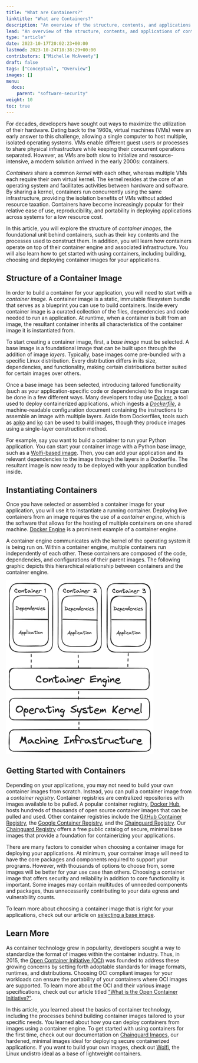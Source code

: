 ```yaml
---
title: "What are Containers?"
linktitle: "What are Containers?"
description: "An overview of the structure, contents, and applications of container technology"
lead: "An overview of the structure, contents, and applications of container technology"
type: "article"
date: 2023-10-17T20:02:23+00:00
lastmod: 2023-10-24T18:38:29+00:00
contributors: ["Michelle McAveety"]
draft: false
tags: ["Conceptual", "Overview"]
images: []
menu:
  docs:
    parent: "software-security"
weight: 10
toc: true
---
```


For decades, developers have sought out ways to maximize the utilization of their hardware. Dating back to the 1960s, virtual machines (VMs) were an early answer to this challenge, allowing a single computer to host multiple, isolated operating systems. VMs enable different guest users or processes to share physical infrastructure while keeping their concurrent operations separated. However, as VMs are both slow to initialize and resource-intensive, a modern solution arrived in the early 2000s: containers.

*Containers* share a common *kernel* with each other, whereas multiple VMs each require their own virtual kernel. The kernel resides at the core of an operating system and facilitates activities between hardware and software. By sharing a kernel, containers run concurrently using the same infrastructure, providing the isolation benefits of VMs without added resource taxation. Containers have become increasingly popular for their relative ease of use, reproducibility, and portability in deploying applications across systems for a low resource cost.

In this article, you will explore the structure of *container images*, the foundational unit behind containers, such as their key contents and the processes used to construct them. In addition, you will learn how containers operate on top of their container engine and associated infrastructure. You will also learn how to get started with using containers, including building, choosing and deploying container images for your applications.


## Structure of a Container Image

In order to build a container for your application, you will need to start with a *container image*. A container image is a static, immutable filesystem bundle that serves as a blueprint you can use to build containers. Inside every container image is a curated collection of the files, dependencies and code needed to run an application. At runtime, when a container is built from an image, the resultant container inherits all characteristics of the container image it is instantiated from.
<!-- Place a graphic here showing the result of instantiating a container -->

To start creating a container image, first, a *base image* must be selected. A base image is a foundational image that can be built upon through the addition of image *layers*. Typically, base images come pre-bundled with a specific Linux distribution. Every distribution differs in its size, dependencies, and functionality, making certain distributions better suited for certain images over others.

Once a base image has been selected, introducing tailored functionality (such as your application-specific code or dependencies) to the image can be done in a few different ways. Many developers today use [Docker](https://www.docker.com/), a tool used to deploy containerized applications, which ingests a [*Dockerfile*](https://docs.docker.com/engine/reference/builder/), a machine-readable configuration document containing the instructions to assemble an image with multiple layers. Aside from Dockerfiles, tools such as [apko](/open-source/apko/overview/) and [ko](https://github.com/ko-build/ko) can be used to build images, though they produce images using a single-layer construction method. 

For example, say you want to build a container to run your Python application. You can start your container image with a Python base image, such as a [Wolfi-based image](/open-source/wolfi/wolfi-with-dockerfiles/). Then, you can add your application and its relevant dependencies to the image through the layers in a Dockerfile. The resultant image is now ready to be deployed with your application bundled inside.


## Instantiating Containers

Once you have selected or assembled a container image for your application, you will use it to instantiate a running container. Deploying live containers from an image requires the use of a *container engine*, which is the software that allows for the hosting of multiple containers on one shared machine. [Docker Engine](https://docs.docker.com/engine/) is a prominent example of a container engine.

A container engine communicates with the kernel of the operating system it is being run on. Within a container engine, multiple containers run independently of each other. These containers are composed of the code, dependencies, and configurations of their parent images. The following graphic depicts this hierarchical relationship between containers and the container engine.

<img src="container_structure.png" alt="Containers run independently of each other on a container engine, the software that communicates with a host operating system kernel. Each container contains the application and dependencies it needs to run." width="400" />
<!-- ![Containers run independently of each other on a container engine, the software that communicates with a host operating system kernel. Each container contains the application and dependencies it needs to run.](container_structure.png) -->
<!-- Replace with a different, colored graphic later -->


## Getting Started with Containers

Depending on your applications, you may not need to build your own container images from scratch. Instead, you can pull a container image from a *container registry*. Container registries are centralized repositories with images available to be pulled. A popular container registry, [Docker Hub](https://hub.docker.com/), hosts hundreds of thousands of open source container images that can be pulled and used. Other container registries include the [GitHub Container Registry](https://docs.github.com/en/packages/working-with-a-github-packages-registry/working-with-the-container-registry), the [Google Container Registry](https://console.cloud.google.com/marketplace/product/google-cloud-platform/container-registry), and the [Chainguard Registry](https://console.enforce.dev/auth/login). Our [Chainguard Registry](/chainguard/chainguard-registry/overview/) offers a free public catalog of secure, minimal base images that provide a foundation for containerizing your applications.

There are many factors to consider when choosing a container image for deploying your applications. At minimum, your container image will need to have the core packages and components required to support your programs. However, with thousands of options to choose from, some images will be better for your use case than others. Choosing a container image that offers security and reliability in addition to core functionality is important. Some images may contain multitudes of unneeded components and packages, thus unnecessarily contributing to your data egress and vulnerability counts.

To learn more about choosing a container image that is right for your applications, check out our article on [selecting a base image](/software-security/selecting-a-base-image/).


## Learn More

As container technology grew in popularity, developers sought a way to standardize the format of images within the container industry. Thus, in 2015, the [Open Container Initiative (OCI)](https://opencontainers.org/) was founded to address these growing concerns by setting forth adoptable standards for image formats, runtimes, and distributions. Choosing OCI compliant images for your workloads can ensure the portability of your containers where OCI images are supported. To learn more about the OCI and their various image specifications, check out our article titled ["What is the Open Container Initiative?"](/open-source/oci/what-is-the-oci/).

In this article, you learned about the basics of container technology, including the processes behind building container images tailored to your specific needs. You learned about how you can deploy containers from images using a container engine. To get started with using containers for the first time, check out our documentation on [Chainguard Images](/chainguard/chainguard-images/), our hardened, minimal images ideal for deploying secure containerized applications. If you want to build your own images, check out [Wolfi](/open-source/wolfi/), the Linux undistro ideal as a base of lightweight containers.

